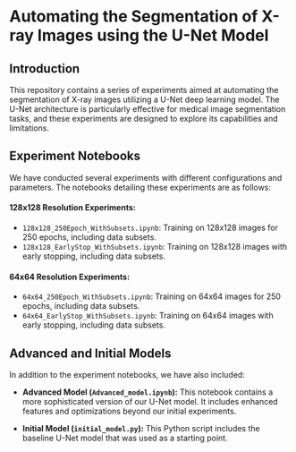 # Automating the Segmentation of X-ray Images using the U-Net Model

## Introduction
This repository contains a series of experiments aimed at automating the segmentation of X-ray images utilizing a U-Net deep learning model. The U-Net architecture is particularly effective for medical image segmentation tasks, and these experiments are designed to explore its capabilities and limitations.

## Experiment Notebooks
We have conducted several experiments with different configurations and parameters. The notebooks detailing these experiments are as follows:

#### 128x128 Resolution Experiments:
- `128x128_250Epoch_WithSubsets.ipynb`: Training on 128x128 images for 250 epochs, including data subsets.
- `128x128_EarlyStop_WithSubsets.ipynb`: Training on 128x128 images with early stopping, including data subsets.

#### 64x64 Resolution Experiments:
- `64x64_250Epoch_WithSubsets.ipynb`: Training on 64x64 images for 250 epochs, including data subsets.
- `64x64_EarlyStop_WithSubsets.ipynb`: Training on 64x64 images with early stopping, including data subsets.

## Advanced and Initial Models
In addition to the experiment notebooks, we have also included:

- **Advanced Model (`Advanced_model.ipynb`):**
  This notebook contains a more sophisticated version of our U-Net model. It includes enhanced features and optimizations beyond our initial experiments.

- **Initial Model (`initial_model.py`):**
  This Python script includes the baseline U-Net model that was used as a starting point.
